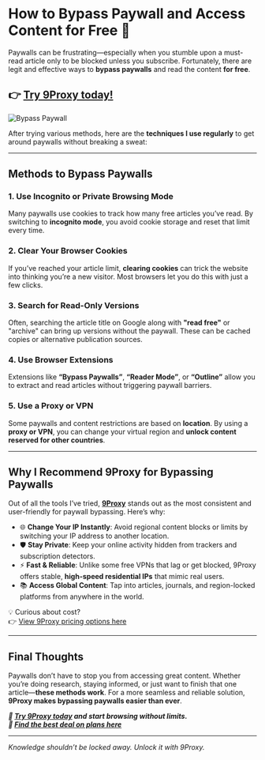 # How to Bypass Paywall and Access Content for Free 📰

Paywalls can be frustrating—especially when you stumble upon a must-read article only to be blocked unless you subscribe. Fortunately, there are legit and effective ways to **bypass paywalls** and read the content **for free**.
## 👉 [Try 9Proxy today!](https://the9proxy.short.gy/home-github-james2k4)

![Bypass Paywall](https://stackdiary.com/wp-content/uploads/2022/02/How-to-Bypass-a-Paywall-1.png)

After trying various methods, here are the **techniques I use regularly** to get around paywalls without breaking a sweat:

---

## Methods to Bypass Paywalls

### 1. Use Incognito or Private Browsing Mode
Many paywalls use cookies to track how many free articles you’ve read. By switching to **incognito mode**, you avoid cookie storage and reset that limit every time.

### 2. Clear Your Browser Cookies
If you’ve reached your article limit, **clearing cookies** can trick the website into thinking you’re a new visitor. Most browsers let you do this with just a few clicks.

### 3. Search for Read-Only Versions
Often, searching the article title on Google along with **"read free"** or "archive" can bring up versions without the paywall. These can be cached copies or alternative publication sources.

### 4. Use Browser Extensions
Extensions like **“Bypass Paywalls”**, **“Reader Mode”**, or **“Outline”** allow you to extract and read articles without triggering paywall barriers.

### 5. Use a Proxy or VPN
Some paywalls and content restrictions are based on **location**. By using a **proxy or VPN**, you can change your virtual region and **unlock content reserved for other countries**.

---

## Why I Recommend 9Proxy for Bypassing Paywalls

Out of all the tools I’ve tried, **[9Proxy](https://the9proxy.short.gy/home-github-james2k4)** stands out as the most consistent and user-friendly for paywall bypassing. Here’s why:

- 🌐 **Change Your IP Instantly**: Avoid regional content blocks or limits by switching your IP address to another location.
- 🛡️ **Stay Private**: Keep your online activity hidden from trackers and subscription detectors.
- ⚡ **Fast & Reliable**: Unlike some free VPNs that lag or get blocked, 9Proxy offers stable, **high-speed residential IPs** that mimic real users.
- 📚 **Access Global Content**: Tap into articles, journals, and region-locked platforms from anywhere in the world.

💡 Curious about cost?  
👉 [View 9Proxy pricing options here](https://the9proxy.short.gy/pricing-github-james2k4)

---

## Final Thoughts

Paywalls don’t have to stop you from accessing great content. Whether you’re doing research, staying informed, or just want to finish that one article—**these methods work**. For a more seamless and reliable solution, **9Proxy makes bypassing paywalls easier than ever**.

***📖 [Try 9Proxy today](https://the9proxy.short.gy/home-github-james2k4) and start browsing without limits.  
💸 [Find the best deal on plans here](https://the9proxy.short.gy/pricing-github-james2k4)***

---

*Knowledge shouldn’t be locked away. Unlock it with 9Proxy.*
